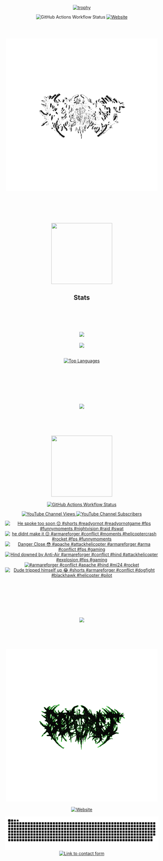 [COMMENT]: <TITLE*****************************************>

<div align="center">
  <a href="https://seperet.com">
    
  [![trophy](https://github-profile-trophy.vercel.app/?username=denv3rr&column=-1&no-frame=true&no-bg=true&theme=darkhub&title=-Stars,-PullRequest,-Issues,-Reviews)](https://github.com/ryo-ma/github-profile-trophy)
    
  ![GitHub Actions Workflow Status](https://img.shields.io/github/actions/workflow/status/denv3rr/denv3rr/.github%2Fworkflows%2Fyoutube-cards.yml?logoColor=CD201F&label=connections&link=https%3A%2F%2Fyoutube.com%2F%40seperet)
  </a>
  <a href="https://seperet.com">
  ![Website](https://img.shields.io/website?url=https%3A%2F%2Fseperet.com&label=seperet.com)    
  </a>  
</div>

<br></br>

[COMMENT]: <LOGO*****************************************>
<div align="center">
  <a href="https://seperet.com">
    <img src=https://github.com/denv3rr/denv3rr/blob/main/Seperet_Slam_White.gif/>
  </a>
</div>
<br></br>
<br></br>
<br></br>

[COMMENT]: <STATS*****************************************>
<div align="center">

  <img src="https://github.com/Anmol-Baranwal/Cool-GIFs-For-GitHub/assets/74038190/0b335028-1d3d-4ee5-b5b3-a373d499be7e" width="200" height="200">

  ## Stats
</div>

<br></br>
<br></br>

<div align="center">  
<div align="center">
  <a>
    <img src="https://github-profile-summary-cards.vercel.app/api/cards/profile-details?username=denv3rr&theme=transparent"/>
    <br></br>
    <img src="https://github-readme-streak-stats.herokuapp.com?user=denv3rr&theme=transparent&hide_border=true&properties=background&border=white"/>
    <br></br>
  </a>
</div>
  
[![Top Languages](https://github-readme-stats.vercel.app/api/top-langs/?username=denv3rr&hide_border=true&theme=transparent&layout=donut&langs_count=12)](https://github.com/denv3rr/github-readme-stats)
<br></br>
<br></br>
<br></br>
<br></br>

<img src="https://user-images.githubusercontent.com/74038190/212284100-561aa473-3905-4a80-b561-0d28506553ee.gif">
<br></br>
<br></br>
<br></br>

[COMMENT]: <YOUTUBE*****************************************>
<div align="center">
<a href="https://youtube.com/@seperet">
  <img src="https://media4.giphy.com/media/v1.Y2lkPTc5MGI3NjExYzdqdmlpbzIzdDM1Zm8wNnR5MW8wODVwY29tMnBjd2ltb292eXRkMiZlcD12MV9pbnRlcm5hbF9naWZfYnlfaWQmY3Q9cw/dyLmcrc0wk4dUCxp0K/giphy.webp" width="200" height="200">

  <div align="center">
    
   [COMMENT]: <CHECK-WORKFLOWS*****************************************>
   
  ![GitHub Actions Workflow Status](https://img.shields.io/github/actions/workflow/status/denv3rr/denv3rr/.github%2Fworkflows%2Fyoutube-cards.yml?logoColor=CD201F&label=connections&link=https%3A%2F%2Fyoutube.com%2F%40seperet)
  
    
  </div>
  
  ![YouTube Channel Views](https://img.shields.io/youtube/channel/views/UCATB-IqmpAn-2XHu6lxTVwg)
  <a href="https://youtube.com/@seperet">
  ![YouTube Channel Subscribers](https://img.shields.io/youtube/channel/subscribers/UCATB-IqmpAn-2XHu6lxTVwg?link=https%3A%2F%2Fyoutube.com%2F%40seperet)
  </a>
</a>
  
<!-- BEGIN YOUTUBE-CARDS -->
[![He spoke too soon 😔 #shorts #readyornot #readyornotgame #fps #funnymoments #nightvision #raid #swat](https://ytcards.demolab.com/?id=P2-zrr14GwU&title=He+spoke+too+soon+%F0%9F%98%94+%23shorts+%23readyornot+%23readyornotgame+%23fps+%23funnymoments+%23nightvision+%23raid+%23swat&lang=en&timestamp=1754123336&background_color=%230d1117&title_color=%23ffffff&stats_color=%23dedede&max_title_lines=1&width=250&border_radius=5 "He spoke too soon 😔 #shorts #readyornot #readyornotgame #fps #funnymoments #nightvision #raid #swat")](https://www.youtube.com/shorts/P2-zrr14GwU)
[![he didnt make it 😔 #armareforger #conflict #moments #helicoptercrash #rocket #fps #funnymoments](https://ytcards.demolab.com/?id=fXEgr8NQIR4&title=he+didnt+make+it+%F0%9F%98%94+%23armareforger+%23conflict+%23moments+%23helicoptercrash+%23rocket+%23fps+%23funnymoments&lang=en&timestamp=1754112052&background_color=%230d1117&title_color=%23ffffff&stats_color=%23dedede&max_title_lines=1&width=250&border_radius=5 "he didnt make it 😔 #armareforger #conflict #moments #helicoptercrash #rocket #fps #funnymoments")](https://www.youtube.com/shorts/fXEgr8NQIR4)
[![Danger Close 😳 #apache #attackhelicopter #armareforger #arma #conflict #fps #gaming](https://ytcards.demolab.com/?id=dZIEQm9ycjo&title=Danger+Close+%F0%9F%98%B3+%23apache+%23attackhelicopter+%23armareforger+%23arma+%23conflict+%23fps+%23gaming&lang=en&timestamp=1754110573&background_color=%230d1117&title_color=%23ffffff&stats_color=%23dedede&max_title_lines=1&width=250&border_radius=5 "Danger Close 😳 #apache #attackhelicopter #armareforger #arma #conflict #fps #gaming")](https://www.youtube.com/shorts/dZIEQm9ycjo)
[![Hind downed by Anti-Air #armareforger #conflict #hind #attackhelicopter #explosion #fps #gaming](https://ytcards.demolab.com/?id=jLmk1ckZAlM&title=Hind+downed+by+Anti-Air+%23armareforger+%23conflict+%23hind+%23attackhelicopter+%23explosion+%23fps+%23gaming&lang=en&timestamp=1754084654&background_color=%230d1117&title_color=%23ffffff&stats_color=%23dedede&max_title_lines=1&width=250&border_radius=5 "Hind downed by Anti-Air #armareforger #conflict #hind #attackhelicopter #explosion #fps #gaming")](https://www.youtube.com/shorts/jLmk1ckZAlM)
[![#armareforger #conflict #apache #hind #mi24 #rocket](https://ytcards.demolab.com/?id=N_ZSRwd2P8E&title=%23armareforger+%23conflict+%23apache+%23hind+%23mi24+%23rocket&lang=en&timestamp=1753837498&background_color=%230d1117&title_color=%23ffffff&stats_color=%23dedede&max_title_lines=1&width=250&border_radius=5 "#armareforger #conflict #apache #hind #mi24 #rocket")](https://www.youtube.com/shorts/N_ZSRwd2P8E)
[![Dude tripped himself up 😂 #shorts #armareforger #conflict #dogfight #blackhawk #helicopter #pilot](https://ytcards.demolab.com/?id=tVJahb86xsg&title=Dude+tripped+himself+up+%F0%9F%98%82+%23shorts+%23armareforger+%23conflict+%23dogfight+%23blackhawk+%23helicopter+%23pilot&lang=en&timestamp=1753677280&background_color=%230d1117&title_color=%23ffffff&stats_color=%23dedede&max_title_lines=1&width=250&border_radius=5 "Dude tripped himself up 😂 #shorts #armareforger #conflict #dogfight #blackhawk #helicopter #pilot")](https://www.youtube.com/shorts/tVJahb86xsg)
<!-- END YOUTUBE-CARDS -->
<br></br>
<br></br>
<br></br>

<img src="https://user-images.githubusercontent.com/74038190/212284100-561aa473-3905-4a80-b561-0d28506553ee.gif">
<br></br>
<br></br>
<br></br>

[COMMENT]: <LOGO*****************************************>
<div align="center">
  <a href="https://seperet.com">
    <img src=https://github.com/denv3rr/denv3rr/blob/main/Seperet_NightVision_Slam.gif/>
  </a>
</div>

<a href="https://seperet.com">
  
  ![Website](https://img.shields.io/website?url=https%3A%2F%2Fseperet.com&label=seperet.com)

<a/>
  
</div>

[COMMENT]: <SNAKE*****************************************>
  <div align="center">
    <picture>
      <source media="(prefers-color-scheme: dark)" srcset="https://raw.githubusercontent.com/platane/platane/output/github-contribution-grid-snake-dark.svg">
      <source media="(prefers-color-scheme: light)" srcset="https://raw.githubusercontent.com/platane/platane/output/github-contribution-grid-snake.svg">
      <img alt="GitHub contribution grid snake animation" src="https://raw.githubusercontent.com/platane/platane/output/github-contribution-grid-snake.svg">
    </picture>
  </div>
<div align="center">
<a href="https://seperet.com/contact"><img src="https://readme-typing-svg.demolab.com?font=Sixtyfour+Convergence&size=25&duration=3000&color=F7F7F7&center=true&width=520&height=60&lines=CLICK+HERE+TO+CONTACT" alt="Link to contact form" /></a>
</div>

[COMMENT]: <LOGOS*****************************************>
[logo1]: https://github.com/denv3rr/denv3rr/blob/main/Seperet_Slam_White.gif "Seperet.com"
[logo2]: https://github.com/denv3rr/denv3rr/blob/main/Seperet_NightVision_Slam.gif "Seperet.com"
